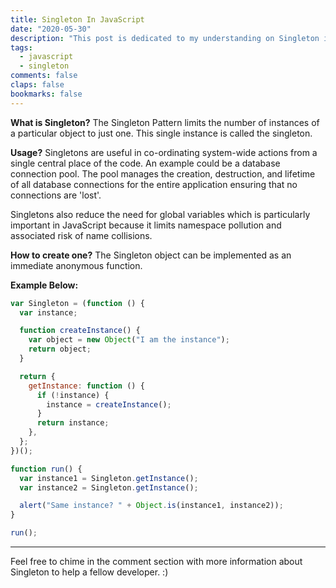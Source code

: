 ```yaml
---
title: Singleton In JavaScript
date: "2020-05-30"
description: "This post is dedicated to my understanding on Singleton in JavaScript."
tags:
  - javascript
  - singleton
comments: false
claps: false
bookmarks: false
---
```


**What is Singleton?**
The Singleton Pattern limits the number of instances of a particular object to just one. This single instance is called the singleton.

**Usage?**
Singletons are useful in co-ordinating system-wide actions from a single central place of the code. An example could be a database connection pool. The pool manages the creation, destruction, and lifetime of all database connections for the entire application ensuring that no connections are 'lost'.

Singletons also reduce the need for global variables which is particularly important in JavaScript because it limits namespace pollution and associated risk of name collisions. 

**How to create one?**
The Singleton object can be implemented as an immediate anonymous function.

**Example Below:**
```js
var Singleton = (function () {
  var instance;

  function createInstance() {
    var object = new Object("I am the instance");
    return object;
  }

  return {
    getInstance: function () {
      if (!instance) {
        instance = createInstance();
      }
      return instance;
    },
  };
})();

function run() {
  var instance1 = Singleton.getInstance();
  var instance2 = Singleton.getInstance();

  alert("Same instance? " + Object.is(instance1, instance2));
}

run();

```
***

Feel free to chime in the comment section with more information about Singleton to help a fellow developer. :)
